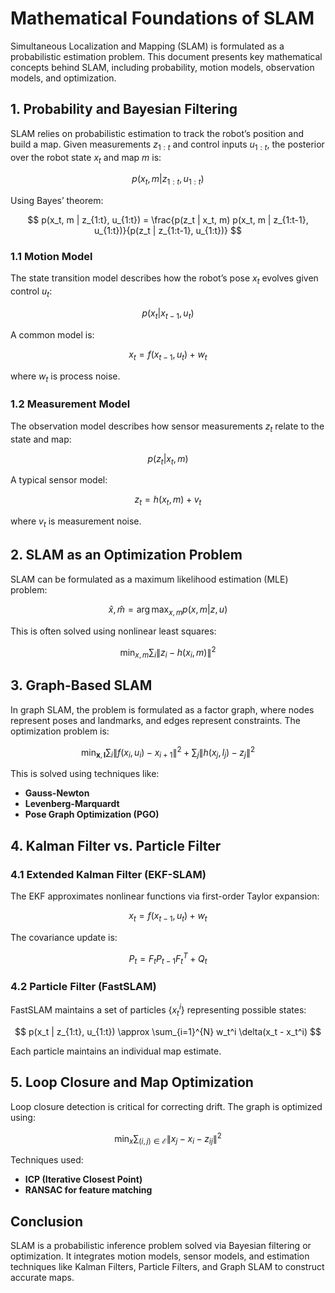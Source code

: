 # Mathematical Foundations of SLAM

Simultaneous Localization and Mapping (SLAM) is formulated as a probabilistic estimation problem. This document presents key mathematical concepts behind SLAM, including probability, motion models, observation models, and optimization.

## 1. Probability and Bayesian Filtering

SLAM relies on probabilistic estimation to track the robot’s position and build a map. Given measurements $z_{1:t}$ and control inputs $u_{1:t}$, the posterior over the robot state $x_t$ and map $m$ is:

$$
p(x_t, m | z_{1:t}, u_{1:t})
$$

Using Bayes’ theorem:

$$
p(x_t, m | z_{1:t}, u_{1:t}) = \frac{p(z_t | x_t, m) p(x_t, m | z_{1:t-1}, u_{1:t})}{p(z_t | z_{1:t-1}, u_{1:t})}
$$

### 1.1 Motion Model

The state transition model describes how the robot’s pose $x_t$ evolves given control $u_t$:

$$
p(x_t | x_{t-1}, u_t)
$$

A common model is:

$$
x_t = f(x_{t-1}, u_t) + w_t
$$

where $w_t$ is process noise.

### 1.2 Measurement Model

The observation model describes how sensor measurements $z_t$ relate to the state and map:

$$
p(z_t | x_t, m)
$$

A typical sensor model:

$$
z_t = h(x_t, m) + v_t
$$

where $v_t$ is measurement noise.

## 2. SLAM as an Optimization Problem

SLAM can be formulated as a maximum likelihood estimation (MLE) problem:

$$
\hat{x}, \hat{m} = \arg \max_{x, m} p(x, m | z, u)
$$

This is often solved using nonlinear least squares:

$$
\min_{x, m} \sum_i \| z_i - h(x_i, m) \|^2
$$

## 3. Graph-Based SLAM

In graph SLAM, the problem is formulated as a factor graph, where nodes represent poses and landmarks, and edges represent constraints. The optimization problem is:

$$
\min_{\mathbf{x}, \mathbf{l}} \sum_{i} \| f(x_i, u_i) - x_{i+1} \|^2 + \sum_{j} \| h(x_j, l_j) - z_j \|^2
$$

This is solved using techniques like:

- **Gauss-Newton**
- **Levenberg-Marquardt**
- **Pose Graph Optimization (PGO)**

## 4. Kalman Filter vs. Particle Filter

### 4.1 Extended Kalman Filter (EKF-SLAM)

The EKF approximates nonlinear functions via first-order Taylor expansion:

$$
x_t = f(x_{t-1}, u_t) + w_t
$$

The covariance update is:

$$
P_t = F_t P_{t-1} F_t^T + Q_t
$$

### 4.2 Particle Filter (FastSLAM)

FastSLAM maintains a set of particles $\{x_t^i\}$ representing possible states:

$$
p(x_t | z_{1:t}, u_{1:t}) \approx \sum_{i=1}^{N} w_t^i \delta(x_t - x_t^i)
$$

Each particle maintains an individual map estimate.

## 5. Loop Closure and Map Optimization

Loop closure detection is critical for correcting drift. The graph is optimized using:

$$
\min_{x} \sum_{(i,j) \in \mathcal{E}} \| x_j - x_i - z_{ij} \|^2
$$

Techniques used:
- **ICP (Iterative Closest Point)**
- **RANSAC for feature matching**

## Conclusion

SLAM is a probabilistic inference problem solved via Bayesian filtering or optimization. It integrates motion models, sensor models, and estimation techniques like Kalman Filters, Particle Filters, and Graph SLAM to construct accurate maps.
